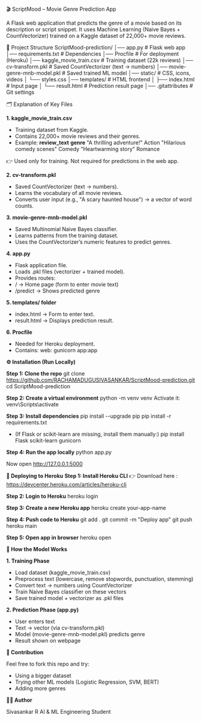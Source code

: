 🎬 ScriptMood – Movie Genre Prediction App

A Flask web application that predicts the genre of a movie based on its description or script snippet.
It uses Machine Learning (Naive Bayes + CountVectorizer) trained on a Kaggle dataset of 22,000+ movie reviews.

📂 Project Structure
ScriptMood-prediction/
│── app.py                     # Flask web app
│── requirements.txt           # Dependencies
│── Procfile                   # For deployment (Heroku)
│── kaggle_movie_train.csv     # Training dataset (22k reviews)
│── cv-transform.pkl           # Saved CountVectorizer (text → numbers)
│── movie-genre-mnb-model.pkl  # Saved trained ML model
│── static/                    # CSS, icons, videos
│   └── styles.css
│── templates/                 # HTML frontend
│   ├── index.html             # Input page
│   └── result.html            # Prediction result page
│── .gitattributes             # Git settings

🗂️ Explanation of Key Files

**1. kaggle_movie_train.csv**
- Training dataset from Kaggle.
- Contains 22,000+ movie reviews and their genres.
- Example:
              **review_text**	              **genre**
             "A thrilling adventure!"	       Action
             "Hilarious comedy scenes"	     Comedy
             "Heartwarming story"	           Romance

👉 Used only for training. Not required for predictions in the web app.

**2. cv-transform.pkl**
- Saved CountVectorizer (text → numbers).
- Learns the vocabulary of all movie reviews.
- Converts user input (e.g., "A scary haunted house") → a vector of word counts.

**3. movie-genre-mnb-model.pkl**
- Saved Multinomial Naive Bayes classifier.
- Learns patterns from the training dataset.
- Uses the CountVectorizer’s numeric features to predict genres.

**4. app.py**
- Flask application file.
- Loads .pkl files (vectorizer + trained model).
- Provides routes:
- / → Home page (form to enter movie text)
- /predict → Shows predicted genre

**5. templates/ folder**
- index.html → Form to enter text.
- result.html → Displays prediction result.
  
**6. Procfile**
- Needed for Heroku deployment.
- Contains:
             web: gunicorn app:app

 **⚙️ Installation (Run Locally)**
 
**Step 1: Clone the repo**
         git clone https://github.com/RACHAMADUGUSIVASANKAR/ScriptMood-prediction.git
         cd ScriptMood-prediction

**Step 2: Create a virtual environment**
         python -m venv venv
Activate it:
         venv\Scripts\activate
  
**Step 3: Install dependencies**
         pip install --upgrade pip
         pip install -r requirements.txt
- (If Flask or scikit-learn are missing, install them manually:)
         pip install Flask scikit-learn gunicorn
  
**Step 4: Run the app locally**
          python app.py

Now open http://127.0.0.1:5000

  **🚀 Deploying to Heroku**
**Step 1: Install Heroku CLI**
👉 Download here : https://devcenter.heroku.com/articles/heroku-cli

**Step 2: Login to Heroku**
           heroku login

**Step 3: Create a new Heroku app**
           heroku create your-app-name

**Step 4: Push code to Heroku**
          git add .
          git commit -m "Deploy app"
          git push heroku main

**Step 5: Open app in browser**
          heroku open

          
**🧠 How the Model Works**

**1. Training Phase**
- Load dataset (kaggle_movie_train.csv)
- Preprocess text (lowercase, remove stopwords, punctuation, stemming)
- Convert text → numbers using CountVectorizer
- Train Naive Bayes classifier on these vectors
- Save trained model + vectorizer as .pkl files

**2. Prediction Phase (app.py)**
- User enters text
- Text → vector (via cv-transform.pkl)
- Model (movie-genre-mnb-model.pkl) predicts genre
- Result shown on webpage


**🙌 Contribution**

Feel free to fork this repo and try:
- Using a bigger dataset
- Trying other ML models (Logistic Regression, SVM, BERT)
- Adding more genres

**👨‍💻 Author**

Sivasankar R
AI & ML Engineering Student
